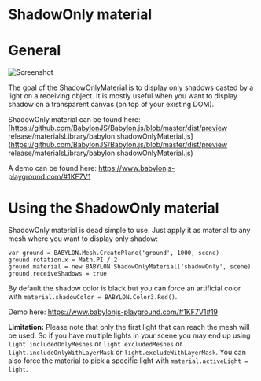 # ShadowOnly material

# General

![Screenshot](/img/extensions/materials/shadowOnly.jpg)

The goal of the ShadowOnlyMaterial is to display only shadows casted by a light on a receiving object. It is mostly useful when you want to display shadow on a transparent canvas (on top of your existing DOM).

ShadowOnly material can be found here: [https://github.com/BabylonJS/Babylon.js/blob/master/dist/preview release/materialsLibrary/babylon.shadowOnlyMaterial.js](https://github.com/BabylonJS/Babylon.js/blob/master/dist/preview release/materialsLibrary/babylon.shadowOnlyMaterial.js)

A demo can be found here: https://www.babylonjs-playground.com/#1KF7V1

# Using the ShadowOnly material

ShadowOnly material is dead simple to use. Just apply it as material to any mesh where you want to display only shadow:

```
var ground = BABYLON.Mesh.CreatePlane('ground', 1000, scene)
ground.rotation.x = Math.PI / 2
ground.material = new BABYLON.ShadowOnlyMaterial('shadowOnly', scene)
ground.receiveShadows = true
```

By default the shadow color is black but you can force an artificial color with `material.shadowColor = BABYLON.Color3.Red()`.

Demo here: https://www.babylonjs-playground.com/#1KF7V1#19

**Limitation:** Please note that only the first light that can reach the mesh will be used. 
So if you have multiple lights in your scene you may end up using `light.includedOnlyMeshes` or `light.excludedMeshes` or `light.includeOnlyWithLayerMask` or `light.excludeWithLayerMask`.
You can also force the material to pick a specific light with `material.activeLight = light`.


